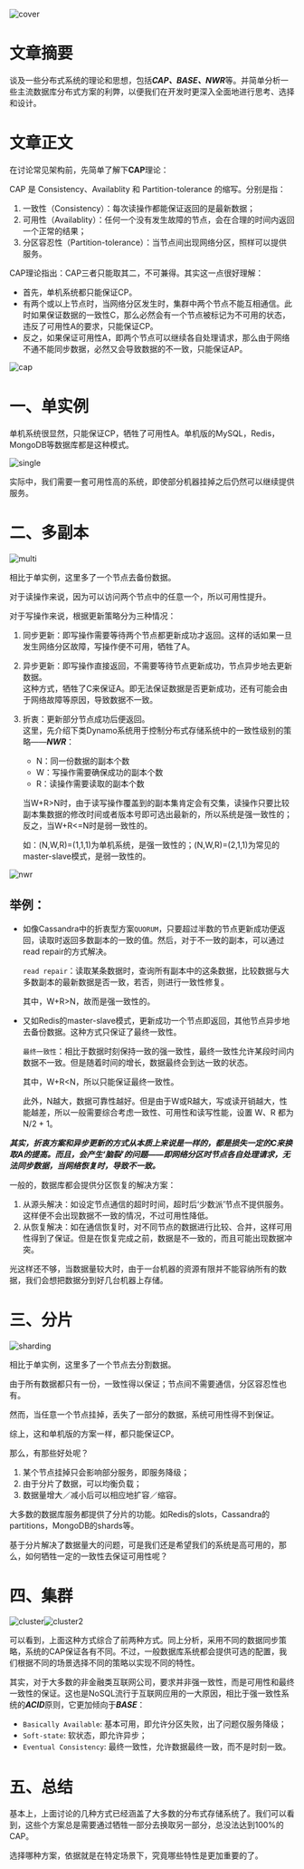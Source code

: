 ![cover](imgs/cap/cluster2.png)

# 文章摘要
谈及一些分布式系统的理论和思想，包括***CAP、BASE、NWR***等。并简单分析一些主流数据库分布式方案的利弊，以便我们在开发时更深入全面地进行思考、选择和设计。

# 文章正文
在讨论常见架构前，先简单了解下**CAP**理论：  

  CAP 是 Consistency、Availablity 和 Partition-tolerance 的缩写。分别是指：  

1.	一致性（Consistency）：每次读操作都能保证返回的是最新数据；
2.	可用性（Availablity）：任何一个没有发生故障的节点，会在合理的时间内返回一个正常的结果；
3.	分区容忍性（Partition-tolerance）：当节点间出现网络分区，照样可以提供服务。  

CAP理论指出：CAP三者只能取其二，不可兼得。其实这一点很好理解：  

*	首先，单机系统都只能保证CP。
*	有两个或以上节点时，当网络分区发生时，集群中两个节点不能互相通信。此时如果保证数据的一致性C，那么必然会有一个节点被标记为不可用的状态，违反了可用性A的要求，只能保证CP。
*	反之，如果保证可用性A，即两个节点可以继续各自处理请求，那么由于网络不通不能同步数据，必然又会导致数据的不一致，只能保证AP。

![cap](imgs/cap/cap.png)

# 一、单实例
单机系统很显然，只能保证CP，牺牲了可用性A。单机版的MySQL，Redis，MongoDB等数据库都是这种模式。  

![single](imgs/cap/single.png)

实际中，我们需要一套可用性高的系统，即使部分机器挂掉之后仍然可以继续提供服务。

# 二、多副本
![multi](imgs/cap/multi.png)  

相比于单实例，这里多了一个节点去备份数据。  

对于读操作来说，因为可以访问两个节点中的任意一个，所以可用性提升。  

对于写操作来说，根据更新策略分为三种情况：  

1.	同步更新：即写操作需要等待两个节点都更新成功才返回。这样的话如果一旦发生网络分区故障，写操作便不可用，牺牲了A。
2.	异步更新：即写操作直接返回，不需要等待节点更新成功，节点异步地去更新数据。  
这种方式，牺牲了C来保证A。即无法保证数据是否更新成功，还有可能会由于网络故障等原因，导致数据不一致。
3.	折衷：更新部分节点成功后便返回。  
	这里，先介绍下类Dynamo系统用于控制分布式存储系统中的一致性级别的策略——***NWR***：  

	*	N：同一份数据的副本个数
	*	W：写操作需要确保成功的副本个数
	*	R：读操作需要读取的副本个数  

	当W+R>N时，由于读写操作覆盖到的副本集肯定会有交集，读操作只要比较副本集数据的修改时间或者版本号即可选出最新的，所以系统是强一致性的；  
	反之，当W+R<=N时是弱一致性的。  

	如：(N,W,R)=(1,1,1)为单机系统，是强一致性的；(N,W,R)=(2,1,1)为常见的master-slave模式，是弱一致性的。

![nwr](imgs/cap/nwr.png)

## 举例：
*	如像Cassandra中的折衷型方案`QUORUM`，只要超过半数的节点更新成功便返回，读取时返回多数副本的一致的值。然后，对于不一致的副本，可以通过read repair的方式解决。  

	`read repair`：读取某条数据时，查询所有副本中的这条数据，比较数据与大多数副本的最新数据是否一致，若否，则进行一致性修复。  

	其中，W+R>N，故而是强一致性的。

*	又如Redis的master-slave模式，更新成功一个节点即返回，其他节点异步地去备份数据。这种方式只保证了最终一致性。  

	`最终一致性`：相比于数据时刻保持一致的强一致性，最终一致性允许某段时间内数据不一致。但是随着时间的增长，数据最终会到达一致的状态。  

	其中，W+R<N，所以只能保证最终一致性。  

	此外，N越大，数据可靠性越好。但是由于W或R越大，写或读开销越大，性能越差，所以一般需要综合考虑一致性、可用性和读写性能，设置 W、R 都为 N/2 + 1。

***其实，折衷方案和异步更新的方式从本质上来说是一样的，都是损失一定的C来换取A的提高。而且，会产生‘脑裂’的问题——即网络分区时节点各自处理请求，无法同步数据，当网络恢复时，导致不一致。***  

一般的，数据库都会提供分区恢复的解决方案：  

1.	从源头解决：如设定节点通信的超时时间，超时后‘少数派’节点不提供服务。这样便不会出现数据不一致的情况，不过可用性降低。
2.	从恢复解决：如在通信恢复时，对不同节点的数据进行比较、合并，这样可用性得到了保证。但是在恢复完成之前，数据是不一致的，而且可能出现数据冲突。  

光这样还不够，当数据量较大时，由于一台机器的资源有限并不能容纳所有的数据，我们会想把数据分到好几台机器上存储。

# 三、分片
![sharding](imgs/cap/sharding.png)  

相比于单实例，这里多了一个节点去分割数据。  

由于所有数据都只有一份，一致性得以保证；节点间不需要通信，分区容忍性也有。  

然而，当任意一个节点挂掉，丢失了一部分的数据，系统可用性得不到保证。  

综上，这和单机版的方案一样，都只能保证CP。  

那么，有那些好处呢？  

1.	某个节点挂掉只会影响部分服务，即服务降级；
2.	由于分片了数据，可以均衡负载；
3.	数据量增大／减小后可以相应地扩容／缩容。
	
大多数的数据库服务都提供了分片的功能。如Redis的slots，Cassandra的partitions，MongoDB的shards等。

基于分片解决了数据量大的问题，可是我们还是希望我们的系统是高可用的，那么，如何牺牲一定的一致性去保证可用性呢？

# 四、集群
![cluster](imgs/cap/cluster.png)![cluster2](imgs/cap/cluster2.png)  

可以看到，上面这种方式综合了前两种方式。同上分析，采用不同的数据同步策略，系统的CAP保证各有不同。不过，一般数据库系统都会提供可选的配置，我们根据不同的场景选择不同的策略以实现不同的特性。  

其实，对于大多数的非金融类互联网公司，要求并非强一致性，而是可用性和最终一致性的保证。这也是NoSQL流行于互联网应用的一大原因，相比于强一致性系统的***ACID***原则，它更加倾向于***BASE***：  

*	`Basically Available`: 基本可用，即允许分区失败，出了问题仅服务降级；
*	`Soft-state`: 软状态，即允许异步；
*	`Eventual Consistency`: 最终一致性，允许数据最终一致，而不是时刻一致。

# 五、总结
基本上，上面讨论的几种方式已经涵盖了大多数的分布式存储系统了。我们可以看到，这些个方案总是需要通过牺牲一部分去换取另一部分，总没法达到100%的CAP。  

选择哪种方案，依据就是在特定场景下，究竟哪些特性是更加重要的了。
